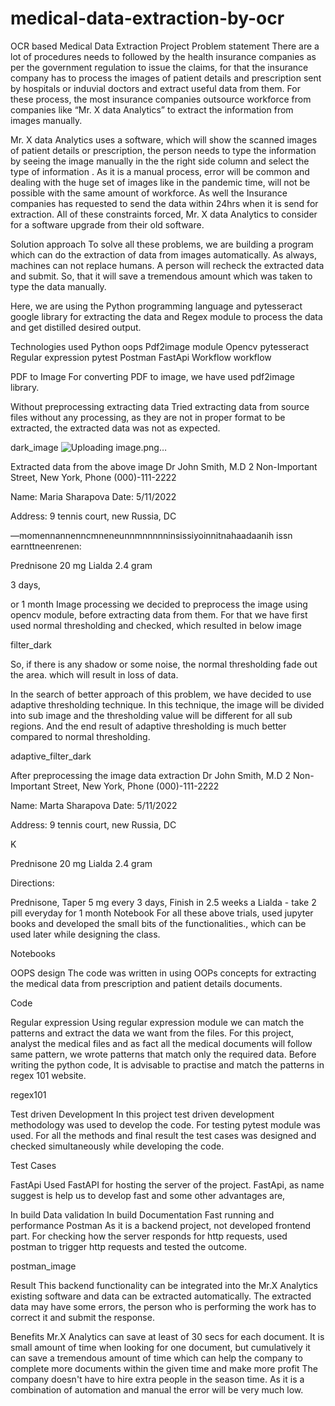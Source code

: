 # medical-data-extraction-by-ocr
OCR based Medical Data Extraction Project
Problem statement
There are a lot of procedures needs to followed by the health insurance companies as per the government regulation to issue the claims, for that the insurance company has to process the images of patient details and prescription sent by hospitals or induvial doctors and extract useful data from them. For these process, the most insurance companies outsource workforce from companies like “Mr. X data Analytics” to extract the information from images manually.

Mr. X data Analytics uses a software, which will show the scanned images of patient details or prescription, the person needs to type the information by seeing the image manually in the the right side column and select the type of information . As it is a manual process, error will be common and dealing with the huge set of images like in the pandemic time, will not be possible with the same amount of workforce. As well the Insurance companies has requested to send the data within 24hrs when it is send for extraction. All of these constraints forced, Mr. X data Analytics to consider for a software upgrade from their old software.

Solution approach
To solve all these problems, we are building a program which can do the extraction of data from images automatically. As always, machines can not replace humans. A person will recheck the extracted data and submit. So, that it will save a tremendous amount which was taken to type the data manually.

Here, we are using the Python programming language and pytesseract google library for extracting the data and Regex module to process the data and get distilled desired output.

Technologies used
Python
oops
Pdf2image module
Opencv
pytesseract
Regular expression
pytest
Postman
FastApi
Workflow
workflow

PDF to Image
For converting PDF to image, we have used pdf2image library.

Without preprocessing extracting data
Tried extracting data from source files without any processing, as they are not in proper format to be extracted, the extracted data was not as expected.

dark_image
![Uploading image.png…]()

Extracted data from the above image
  Dr John Smith, M.D
  2 Non-Important Street,
  New York, Phone (000)-111-2222

  Name: Maria Sharapova Date: 5/11/2022

  Address: 9 tennis court, new Russia, DC

  —momennannenncmneneunnmnnnnninsissiyoinnitnahaadaanih issn earnttneenrenen:

  Prednisone 20 mg
  Lialda 2.4 gram

  3 days,

  or 1 month
Image processing
we decided to preprocess the image using opencv module, before extracting data from them. For that we have first used normal thresholding and checked, which resulted in below image

filter_dark

So, if there is any shadow or some noise, the normal thresholding fade out the area. which will result in loss of data.

In the search of better approach of this problem, we have decided to use adaptive thresholding technique. In this technique, the image will be divided into sub image and the thresholding value will be different for all sub regions. And the end result of adaptive thresholding is much better compared to normal thresholding.

adaptive_filter_dark

After preprocessing the image data extraction
  Dr John Smith, M.D
  2 Non-Important Street,
  New York, Phone (000)-111-2222
  
  Name: Marta Sharapova Date: 5/11/2022
  
  Address: 9 tennis court, new Russia, DC
  
  K
  
  Prednisone 20 mg
  Lialda 2.4 gram
  
  Directions:
  
  Prednisone, Taper 5 mg every 3 days,
  Finish in 2.5 weeks a
  Lialda - take 2 pill everyday for 1 month
Notebook
For all these above trials, used jupyter books and developed the small bits of the functionalities., which can be used later while designing the class.

Notebooks

OOPS design
The code was written in using OOPs concepts for extracting the medical data from prescription and patient details documents.

Code

Regular expression
Using regular expression module we can match the patterns and extract the data we want from the files. For this project, analyst the medical files and as fact all the medical documents will follow same pattern, we wrote patterns that match only the required data. Before writing the python code, It is advisable to practise and match the patterns in regex 101 website.

regex101

Test driven Development
In this project test driven development methodology was used to develop the code. For testing pytest module was used. For all the methods and final result the test cases was designed and checked simultaneously while developing the code.

Test Cases

FastApi
Used FastAPI for hosting the server of the project. FastApi, as name suggest is help us to develop fast and some other advantages are,

In build Data validation
In build Documentation
Fast running and performance
Postman
As it is a backend project, not developed frontend part. For checking how the server responds for http requests, used postman to trigger http requests and tested the outcome.

postman_image

Result
This backend functionality can be integrated into the Mr.X Analytics existing software and data can be extracted automatically. The extracted data may have some errors, the person who is performing the work has to correct it and submit the response.

Benefits
Mr.X Analytics can save at least of 30 secs for each document. It is small amount of time when looking for one document, but cumulatively it can save a tremendous amount of time which can help the company to complete more documents within the given time and make more profit
The company doesn't have to hire extra people in the season time.
As it is a combination of automation and manual the error will be very much low.
